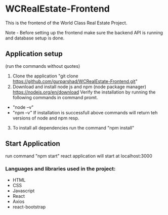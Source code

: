 # WCRealEstate-Frontend

This is the frontend of the World Class Real Estate Project. 

Note - Before setting up the frontend make sure the backend API is running and database setup is done. 

## Application setup

(run the commands without quotes)
1. Clone the application "git clone https://github.com/gurparshad/WCRealEstate-Frontend.git"
2. Download and install node js and npm (node package manager) https://nodejs.org/en/download Verify the installation by running the following commands in command promt.
 - "node –v"
 - "npm –v" If installation is successfull above commands will return teh versions of node and npm resp.
3. To install all dependencies run the command "npm install"

## Start Application

run command "npm start"
react application will start at localhost:3000
  
 ### Languages and libraries used in the project:
 
  - HTML
  - CSS
  - Javascript
  - React
  - Axios
  - react-bootstrap
